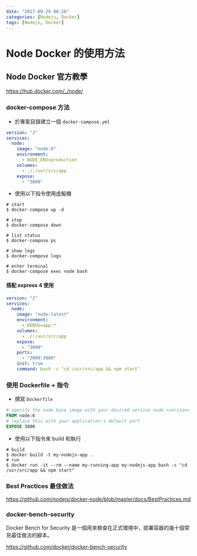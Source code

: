 ```yaml
---
date: "2017-09-29 08:26"
categories: [Nodejs, Docker]
tags: [Nodejs, Docker]
---
```

# Node Docker 的使用方法

## Node Docker 官方教學

<https://hub.docker.com/_/node/>

### docker-compose 方法

* 於專案目錄建立一個 `docker-compose.yml`

```yml
version: "2"
services:
  node:
    image: "node:8"
    environment:
      - NODE_ENV=production
    volumes:
      - ./:/usr/src/app
    expose:
      - "3000"
```

* 使用以下指令使用虛擬機

```shell
# start
$ docker-compose up -d

# stop
$ docker-compose down

# list status
$ docker-compose ps

# show logs
$ docker-compose logs

# enter terminal
$ docker-compose exec node bash
```

#### 搭配 express 4 使用

```yml
version: "2"
services:
  node:
    image: "node:latest"
    environment:
      - DEBUG=app:*
    volumes:
      - ./:/usr/src/app
    expose:
      - "3000"
    ports:
      - "3000:3000"
    init: true
    command: bash -c "cd /usr/src/app && npm start"
```

### 使用 Dockerfile + 指令

* 撰寫 `Dockerfile`

```Dockerfile
# specify the node base image with your desired version node:<version>
FROM node:6
# replace this with your application's default port
EXPOSE 3000
```

* 使用以下指令來 build 和執行

```shell
# build
$ docker build -t my-nodejs-app .
# run
$ docker run -it --rm --name my-running-app my-nodejs-app bash -c "cd /usr/src/app && npm start"
```

### Best Practices 最佳做法

<https://github.com/nodejs/docker-node/blob/master/docs/BestPractices.md>

### docker-bench-security

Docker Bench for Security 是一個用來檢查在正式環境中，部署容器的幾十個常見最佳做法的腳本。

<https://github.com/docker/docker-bench-security>
